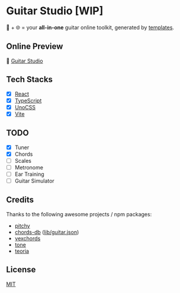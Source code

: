 # Guitar Studio [WIP]

🎸 + 🌐 = your **all-in-one** guitar online toolkit, generated by [templates](https://github.com/vikiboss/templates).

## Online Preview

🎸 [Guitar Studio](https://guitar.viki.moe/)

## Tech Stacks

- [x] [React](https://reactjs.org/)
- [x] [TypeScript](https://www.typescriptlang.org/)
- [x] [UnoCSS](https://unocss.dev/)
- [x] [Vite](https://vitejs.dev/)

## TODO

- [x] Tuner
- [x] Chords
- [ ] Scales
- [ ] Metronome
- [ ] Ear Training
- [ ] Guitar Simulator

## Credits

Thanks to the following awesome projects / npm packages:

- [pitchy](https://github.com/ianprime0509/pitchy)
- [chords-db](https://github.com/tombatossals/chords-db) ([lib/guitar.json](https://github.com/tombatossals/chords-db/blob/master/lib/guitar.json))
- [vexchords](https://github.com/0xfe/vexchords)
- [tone](https://github.com/Tonejs/Tone.js)
- [teoria](https://github.com/saebekassebil/teoria)

## License

[MIT](LICENSE)
